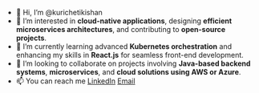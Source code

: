- 👋 Hi, I’m @kurichetikishan
- 👀 I’m interested in **cloud-native applications**, designing **efficient microservices architectures**, and contributing to **open-source projects**. 
- 🌱 I’m currently learning advanced **Kubernetes orchestration** and enhancing my skills in **React.js** for seamless front-end development.  
- 💞️ I’m looking to collaborate on projects involving **Java-based backend systems**, **microservices**, and **cloud solutions using AWS or Azure**.
- 📫 You can reach me [LinkedIn](https://www.linkedin.com/in/kishan-kuricheti/) [Email](mailto:kurichetikishan@gmail.com)

<!---
kurichetikishan/kurichetikishan is a ✨ special ✨ repository because its `README.md` (this file) appears on your GitHub profile.
You can click the Preview link to take a look at your changes.
--->
